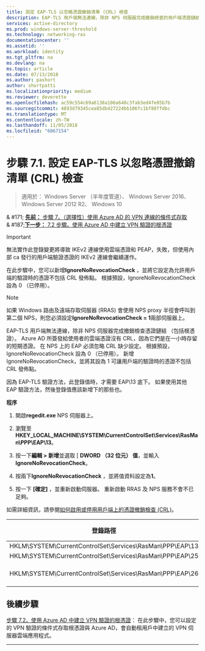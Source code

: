```yaml
---
title: 設定 EAP-TLS 以忽略憑證撤銷清單 (CRL) 檢查
description: EAP-TLS 用戶端無法連線，除非 NPS 伺服器完成撤銷檢查的用戶端憑證鏈結 （包括根憑證），並確認已撤銷的憑證。
services: active-directory
ms.prod: windows-server-threshold
ms.technology: networking-ras
documentationcenter: ''
ms.assetid: ''
ms.workload: identity
ms.tgt_pltfrm: na
ms.devlang: na
ms.topic: article
ms.date: 07/13/2018
ms.author: pashort
author: shortpatti
ms.localizationpriority: medium
ms.reviewer: deverette
ms.openlocfilehash: ac59c554c69a6138a106a648c3fab3ed4fe05b7b
ms.sourcegitcommit: 4893d79345cea85db427224bb106fc1bf88ffdbc
ms.translationtype: MT
ms.contentlocale: zh-TW
ms.lasthandoff: 11/05/2018
ms.locfileid: "6067154"
---
```

# 步驟 7.1. 設定 EAP-TLS 以忽略憑證撤銷清單 (CRL) 檢查

>適用於： Windows Server （半年度管道）、 Windows Server 2016、 Windows Server 2012 R2、 Windows 10

& #171; [**先前：** 步驟 7。（選擇性）使用 Azure AD 的 VPN 連線的條件式存取](ad-ca-vpn-connectivity-windows10.md)<br>
& #187;[**下一步：** 7.2 步驟。使用 Azure AD 中建立 VPN 驗證的根憑證](vpn-create-root-cert-for-vpn-auth-azure-ad.md)

>[!IMPORTANT]
>無法實作此登錄變更將導致 IKEv2 連線使用雲端憑證和 PEAP，失敗，但使用內部 ca 發行的用戶端驗證憑證的 IKEv2 連線會繼續運作。

在此步驟中，您可以新增**IgnoreNoRevocationCheck** ，並將它設定為允許用戶端的驗證時的憑證不包括 CRL 發佈點。 根據預設，IgnoreNoRevocationCheck 設為 0 （已停用）。

>[!NOTE]
>如果 Windows 路由及遠端存取伺服器 (RRAS) 會使用 NPS proxy 半徑會呼叫到第二個 NPS，則您必須設定**IgnoreNoRevocationCheck = 1**兩部伺服器上。

EAP-TLS 用戶端無法連線，除非 NPS 伺服器完成撤銷檢查憑證鏈結 （包括根憑證）。 Azure AD 所簽發給使用者的雲端憑證沒有 CRL，因為它們是在一小時存留的短期憑證。 在 NPS 上的 EAP 必須忽略 CRL 缺少設定。 根據預設，IgnoreNoRevocationCheck 設為 0 （已停用）。 新增 IgnoreNoRevocationCheck，並將其設為 1 可讓用戶端的驗證時的憑證不包括 CRL 發佈點。 

因為 EAP-TLS 驗證方法，此登錄值時，才需要 EAP\13 底下。 如果使用其他 EAP 驗證方法，然後登錄值應該新增下的那些也。 

**程序**

1. 開啟**regedit.exe** NPS 伺服器上。

2. 瀏覽至**HKEY_LOCAL_MACHINE\SYSTEM\CurrentControlSet\Services\RasMan\PPP\EAP\13**。

3. 按一下**編輯 > 新增**並選取 [ **DWORD （32 位元） 值**，並輸入**IgnoreNoRevocationCheck**。

4. 按兩下**IgnoreNoRevocationCheck** ，並將值資料設定為**1**。

5. 按一下 **[確定]** ，並重新啟動伺服器。 重新啟動 RRAS 及 NPS 服務不會不已足夠。

如需詳細資訊，請參閱[如何啟用或停用用戶端上的憑證撤銷檢查 (CRL)](https://technet.microsoft.com/library/bb680540.aspx)。


|登錄路徑  |EAP 擴充功能  |
|---------|---------|
|HKLM\SYSTEM\CurrentControlSet\Services\RasMan\PPP\EAP\13     |EAP-TLS         |
|HKLM\SYSTEM\CurrentControlSet\Services\RasMan\PPP\EAP\25     |PEAP         |
|HKLM\SYSTEM\CurrentControlSet\Services\RasMan\PPP\EAP\26     |EAP MSCHAP v2         |

## 後續步驟

[步驟 7.2。使用 Azure AD 中建立 VPN 驗證的根憑證](vpn-create-root-cert-for-vpn-auth-azure-ad.md)： 在此步驟中，您可以設定的 VPN 驗證的條件式存取根憑證與 Azure AD，會自動租用戶中建立的 VPN 伺服器雲端應用程式。 

---